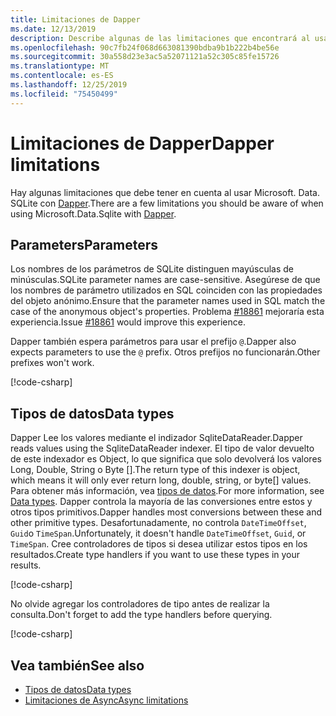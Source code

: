 ```yaml
---
title: Limitaciones de Dapper
ms.date: 12/13/2019
description: Describe algunas de las limitaciones que encontrará al usar Dapper.
ms.openlocfilehash: 90c7fb24f068d663081390bdba9b1b222b4be56e
ms.sourcegitcommit: 30a558d23e3ac5a52071121a52c305c85fe15726
ms.translationtype: MT
ms.contentlocale: es-ES
ms.lasthandoff: 12/25/2019
ms.locfileid: "75450499"
---
```

# <a name="dapper-limitations"></a><span data-ttu-id="9ac93-103">Limitaciones de Dapper</span><span class="sxs-lookup"><span data-stu-id="9ac93-103">Dapper limitations</span></span>

<span data-ttu-id="9ac93-104">Hay algunas limitaciones que debe tener en cuenta al usar Microsoft. Data. SQLite con [Dapper](https://stackexchange.github.io/Dapper/).</span><span class="sxs-lookup"><span data-stu-id="9ac93-104">There are a few limitations you should be aware of when using Microsoft.Data.Sqlite with [Dapper](https://stackexchange.github.io/Dapper/).</span></span>

## <a name="parameters"></a><span data-ttu-id="9ac93-105">Parameters</span><span class="sxs-lookup"><span data-stu-id="9ac93-105">Parameters</span></span>

<span data-ttu-id="9ac93-106">Los nombres de los parámetros de SQLite distinguen mayúsculas de minúsculas.</span><span class="sxs-lookup"><span data-stu-id="9ac93-106">SQLite parameter names are case-sensitive.</span></span> <span data-ttu-id="9ac93-107">Asegúrese de que los nombres de parámetro utilizados en SQL coinciden con las propiedades del objeto anónimo.</span><span class="sxs-lookup"><span data-stu-id="9ac93-107">Ensure that the parameter names used in SQL match the case of the anonymous object's properties.</span></span> <span data-ttu-id="9ac93-108">Problema [#18861](https://github.com/aspnet/EntityFrameworkCore/issues/18861) mejoraría esta experiencia.</span><span class="sxs-lookup"><span data-stu-id="9ac93-108">Issue [#18861](https://github.com/aspnet/EntityFrameworkCore/issues/18861) would improve this experience.</span></span>

<span data-ttu-id="9ac93-109">Dapper también espera parámetros para usar el prefijo `@`.</span><span class="sxs-lookup"><span data-stu-id="9ac93-109">Dapper also expects parameters to use the `@` prefix.</span></span> <span data-ttu-id="9ac93-110">Otros prefijos no funcionarán.</span><span class="sxs-lookup"><span data-stu-id="9ac93-110">Other prefixes won't work.</span></span>

[!code-csharp[](../../../../samples/snippets/standard/data/sqlite/DapperSample/Program.cs?name=snippet_Parameter)]

## <a name="data-types"></a><span data-ttu-id="9ac93-111">Tipos de datos</span><span class="sxs-lookup"><span data-stu-id="9ac93-111">Data types</span></span>

<span data-ttu-id="9ac93-112">Dapper Lee los valores mediante el indizador SqliteDataReader.</span><span class="sxs-lookup"><span data-stu-id="9ac93-112">Dapper reads values using the SqliteDataReader indexer.</span></span> <span data-ttu-id="9ac93-113">El tipo de valor devuelto de este indexador es Object, lo que significa que solo devolverá los valores Long, Double, String o Byte [].</span><span class="sxs-lookup"><span data-stu-id="9ac93-113">The return type of this indexer is object, which means it will only ever return long, double, string, or byte[] values.</span></span> <span data-ttu-id="9ac93-114">Para obtener más información, vea [tipos de datos](types.md).</span><span class="sxs-lookup"><span data-stu-id="9ac93-114">For more information, see [Data types](types.md).</span></span> <span data-ttu-id="9ac93-115">Dapper controla la mayoría de las conversiones entre estos y otros tipos primitivos.</span><span class="sxs-lookup"><span data-stu-id="9ac93-115">Dapper handles most conversions between these and other primitive types.</span></span> <span data-ttu-id="9ac93-116">Desafortunadamente, no controla `DateTimeOffset`, `Guid`o `TimeSpan`.</span><span class="sxs-lookup"><span data-stu-id="9ac93-116">Unfortunately, it doesn't handle `DateTimeOffset`, `Guid`, or `TimeSpan`.</span></span> <span data-ttu-id="9ac93-117">Cree controladores de tipos si desea utilizar estos tipos en los resultados.</span><span class="sxs-lookup"><span data-stu-id="9ac93-117">Create type handlers if you want to use these types in your results.</span></span>

[!code-csharp[](../../../../samples/snippets/standard/data/sqlite/DapperSample/Program.cs?name=snippet_TypeHandlers)]

<span data-ttu-id="9ac93-118">No olvide agregar los controladores de tipo antes de realizar la consulta.</span><span class="sxs-lookup"><span data-stu-id="9ac93-118">Don't forget to add the type handlers before querying.</span></span>

[!code-csharp[](../../../../samples/snippets/standard/data/sqlite/DapperSample/Program.cs?name=snippet_AddTypeHandlers)]

## <a name="see-also"></a><span data-ttu-id="9ac93-119">Vea también</span><span class="sxs-lookup"><span data-stu-id="9ac93-119">See also</span></span>

* [<span data-ttu-id="9ac93-120">Tipos de datos</span><span class="sxs-lookup"><span data-stu-id="9ac93-120">Data types</span></span>](types.md)
* [<span data-ttu-id="9ac93-121">Limitaciones de Async</span><span class="sxs-lookup"><span data-stu-id="9ac93-121">Async limitations</span></span>](async.md)
